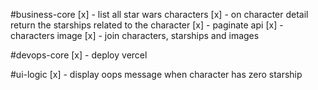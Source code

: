 #business-core
[x] - list all star wars characters
[x] - on character detail return the starships related to the character
[x] - paginate api
[x] - characters image
[x] - join characters, starships and images

#devops-core
[x] - deploy vercel

#ui-logic
[x] - display oops message when character has zero starship
